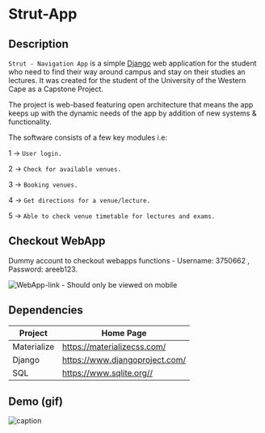 # Strut-App

## Description

`Strut - Navigation App` is a simple [Django](https://www.djangoproject.com/) web application for the student who need to find their way around campus and stay on their studies an lectures.
It was created for the student of the University of the Western Cape as a Capstone Project.

The project is web-based featuring open architecture that means the app keeps up with the dynamic needs of the app by addition of new systems & functionality.

The software consists of a few key modules i.e:

1 -> `User login.`

2 -> `Check for available venues.`

3 -> `Booking venues.`

4 -> `Get directions for a venue/lecture.`

5 -> `Able to check venue timetable for lectures and exams.`

## Checkout WebApp

Dummy account to checkout webapps functions - Username: 3750662 , Password: areeb123.

![WebApp-link](https://mtashreeqwaggie.github.io/Strut-Frontend-Live/) - Should only be viewed on mobile

## Dependencies

| Project      | Home Page                                    |
|--------------|----------------------------------------------|
| Materialize  | <https://materializecss.com/>                |
| Django       | <https://www.djangoproject.com/>             |
| SQL          | <https://www.sqlite.org//>                   |

## Demo (gif)

![caption](https://github.com/MTashreeqWaggie/Strut-App/blob/main/Demo/demo.gif)


